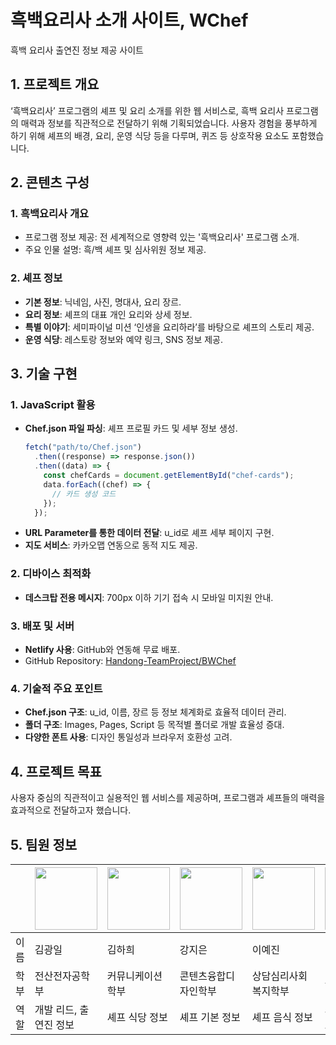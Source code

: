 # 흑백요리사 소개 사이트, WChef

흑백 요리사 출연진 정보 제공 사이트

## 1. 프로젝트 개요

‘흑백요리사’ 프로그램의 셰프 및 요리 소개를 위한 웹 서비스로, 흑백 요리사 프로그램의 매력과 정보를 직관적으로 전달하기 위해 기획되었습니다. 사용자 경험을 풍부하게 하기 위해 셰프의 배경, 요리, 운영 식당 등을 다루며, 퀴즈 등 상호작용 요소도 포함했습니다.

## 2. 콘텐츠 구성

### 1. 흑백요리사 개요

- 프로그램 정보 제공: 전 세계적으로 영향력 있는 '흑백요리사' 프로그램 소개.
- 주요 인물 설명: 흑/백 셰프 및 심사위원 정보 제공.

### 2. 셰프 정보

- **기본 정보**: 닉네임, 사진, 명대사, 요리 장르.
- **요리 정보**: 셰프의 대표 개인 요리와 상세 정보.
- **특별 이야기**: 세미파이널 미션 ‘인생을 요리하라’를 바탕으로 셰프의 스토리 제공.
- **운영 식당**: 레스토랑 정보와 예약 링크, SNS 정보 제공.

## 3. 기술 구현

### 1. JavaScript 활용

- **Chef.json 파일 파싱**: 셰프 프로필 카드 및 세부 정보 생성.
  ```javascript
  fetch("path/to/Chef.json")
    .then((response) => response.json())
    .then((data) => {
      const chefCards = document.getElementById("chef-cards");
      data.forEach((chef) => {
        // 카드 생성 코드
      });
    });
  ```
- **URL Parameter를 통한 데이터 전달**: u_id로 셰프 세부 페이지 구현.
- **지도 서비스**: 카카오맵 연동으로 동적 지도 제공.

### 2. 디바이스 최적화

- **데스크탑 전용 메시지**: 700px 이하 기기 접속 시 모바일 미지원 안내.

### 3. 배포 및 서버

- **Netlify 사용**: GitHub와 연동해 무료 배포.
- GitHub Repository: [Handong-TeamProject/BWChef](https://github.com/Handong-TeamProject/BWChef)

### 4. 기술적 주요 포인트

- **Chef.json 구조**: u_id, 이름, 장르 등 정보 체계화로 효율적 데이터 관리.
- **폴더 구조**: Images, Pages, Script 등 목적별 폴더로 개발 효율성 증대.
- **다양한 폰트 사용**: 디자인 통일성과 브라우저 호환성 고려.

## 4. 프로젝트 목표

사용자 중심의 직관적이고 실용적인 웹 서비스를 제공하며, 프로그램과 셰프들의 매력을 효과적으로 전달하고자 했습니다.

## 5. 팀원 정보

<div style = "text-align : center;">

|      | <img src = "https://i.namu.wiki/i/YMsOJPY4jmYU-1-7SDXq7Y4gqEXbb9WZWFJCYAnIFfyj8UfYq3CKYGwJ_FM-Btv-63hv3c2JvucE62cLVDRLs8HpbPTuiaxEpXbBLdzLskBkGgbOX9ILQG2eT227irVF2l2G_VRQdVKTntB00QLtew.webp" width = "100px" height = "100px" style = "object-fit: cover; object-position : 80% 50%;"> | <img src = "https://i.namu.wiki/i/u66gUZHlpJPuYkYf1bV6KZuXY3r26uGw-6Dj7NNLpG-7V62EBSPpYhm82WRuFtY6-RAy0oG-gE0UuUCEWmaegjpb4mI7_U5kWT52-3_-H1KKIvhpBoPvRASmfzE-1nry0c5b6Gr5Dhv9EHQpBh9PRg.webp" width = "100px" height = "100px" style = "object-fit: cover; object-position : 50% 80%"> | <img src = "https://i.namu.wiki/i/zz3e4oC7McGL_GZFfOkTTbAKnq44xTHFtD7Nnj-KDemiV-KUX6rcmiQHdzDbD1fw2btp51IdfItH7gS_wThVe4MCP9j2ZKXACs7FyVioIripPm2R_GBi2DVMsk2fbN1UCoZS7KObfawPyCgiM2T1rg.webp" width = "100px" height = "100px" style = "object-fit: cover; object-position : 50% 80%"> | <img src = "https://i.namu.wiki/i/61E2MNDp7AFQFpzXKn5_9jvhEyAl49dACxrscqN4t6MKvMujkAIocqVzL_-gdaevHvBMcHebmbHrFr-lyIgOAoG9OAT3rbr0-Hd6WtTaQLp-7XvyoPydGXQnuHy56eCPo_-vWjNgoYpukHkF9HDapQ.webp" width = "100px" height = "100px" style = "object-fit: cover; object-position : 50% 80%"> | <img src = "https://i.namu.wiki/i/q15ROg_J5J6l-Ie7HaZHfnTV3AnLdo9g4Q23zLfoiyX-I7OG6eC1XmZTJEMlvrixA36FqMdYBwU3hN830f8LA51s0VvOKThyOFVwivNJUERC9SBTYYA0vARGy6Ra9pWWKtfeNoKyMM7QCxEGNvu1lQ.webp" width = "100px" height = "100px" style = "object-fit: cover; object-position : 50% 80%"> |
| ---- | ---------------------------------------------------------------------------------------------------------------------------------------------------------------------------------------------------------------------------------------------------------------------------------------- | --------------------------------------------------------------------------------------------------------------------------------------------------------------------------------------------------------------------------------------------------------------------------------------- | --------------------------------------------------------------------------------------------------------------------------------------------------------------------------------------------------------------------------------------------------------------------------------------- | --------------------------------------------------------------------------------------------------------------------------------------------------------------------------------------------------------------------------------------------------------------------------------------- | --------------------------------------------------------------------------------------------------------------------------------------------------------------------------------------------------------------------------------------------------------------------------------------- |
| 이름 | 김광일                                                                                                                                                                                                                                                                                   | 김하희                                                                                                                                                                                                                                                                                  | 강지은                                                                                                                                                                                                                                                                                  | 이예진                                                                                                                                                                                                                                                                                  | 이승희                                                                                                                                                                                                                                                                                  |
| 학부 | 전산전자공학부                                                                                                                                                                                                                                                                           | 커뮤니케이션학부                                                                                                                                                                                                                                                                        | 콘텐츠융합디자인학부                                                                                                                                                                                                                                                                    | 상담심리사회복지학부                                                                                                                                                                                                                                                                    | 국제어문학부                                                                                                                                                                                                                                                                            |
| 역할 | 개발 리드, 출연진 정보                                                                                                                                                                                                                                                                   | 셰프 식당 정보                                                                                                                                                                                                                                                                          | 셰프 기본 정보                                                                                                                                                                                                                                                                          | 셰프 음식 정보                                                                                                                                                                                                                                                                          | 셰프 스토리 정보                                                                                                                                                                                                                                                                        |

</div>
